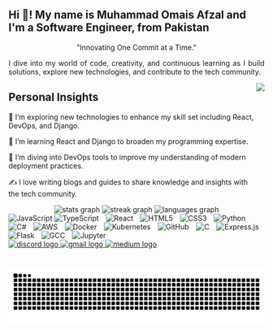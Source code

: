 <h2 align="left">Hi 👋! My name is Muhammad Omais Afzal and I'm a Software Engineer, from Pakistan</h2>



<p align="center">
  "Innovating One Commit at a Time."<br>
</p>
<p align='justify'>
  I dive into my world of code, creativity, and continuous learning as I build solutions, explore new technologies, and contribute to the tech community.
</p>


 <img src='https://media.giphy.com/media/0lGd2OXXHe4tFhb7Wh/giphy.gif?cid=790b76110qz4w46qkywango3m32bte8gqpfsj4yrkntfyyfy&ep=v1_gifs_search&rid=giphy.gif&ct=g' align='right' style="height: 190px; width: auto;" />

## Personal Insights
  
  🌱 I’m exploring new technologies to enhance my skill set including React, DevOps, and Django.
  
  🚀 I’m learning React and Django to broaden my programming expertise.
  
  🔧 I’m diving into DevOps tools to improve my understanding of modern deployment practices.
  
  ✍️ I love writing blogs and guides to share knowledge and insights with the tech community.


<div align="center">
  <img src="https://github-readme-stats.vercel.app/api?username=omaiss&hide_title=false&hide_rank=false&show_icons=true&include_all_commits=true&count_private=true&disable_animations=false&theme=dracula&locale=en&hide_border=false" height="150" alt="stats graph"  />
  <img src="https://streak-stats.demolab.com?user=omaiss&locale=en&mode=daily&theme=dracula&hide_border=false&border_radius=5" height="150" alt="streak graph"  />
  <img src="https://github-readme-stats.vercel.app/api/top-langs?username=omaiss&locale=en&hide_title=false&layout=compact&card_width=320&langs_count=5&theme=dracula&hide_border=false" height="150" alt="languages graph"  />
</div>

<div align="left">
  <img src="https://cdn.jsdelivr.net/gh/devicons/devicon/icons/javascript/javascript-original.svg" height="30" alt="JavaScript" style="height:30px margin-right: 10px;" />
  <img src="https://cdn.jsdelivr.net/gh/devicons/devicon/icons/typescript/typescript-original.svg" height="30" alt="TypeScript" style="margin-right: 10px;" />
  <img src="https://cdn.jsdelivr.net/gh/devicons/devicon/icons/react/react-original.svg" height="30" alt="React" style="margin-right: 10px;" />
  <img src="https://cdn.jsdelivr.net/gh/devicons/devicon/icons/html5/html5-original.svg" height="30" alt="HTML5" style="margin-right: 10px;" />
  <img src="https://cdn.jsdelivr.net/gh/devicons/devicon/icons/css3/css3-original.svg" height="30" alt="CSS3" style="margin-right: 10px;" />
  <img src="https://cdn.jsdelivr.net/gh/devicons/devicon/icons/python/python-original.svg" height="30" alt="Python" style="margin-right: 10px;" />
  <img src="https://cdn.jsdelivr.net/gh/devicons/devicon/icons/csharp/csharp-original.svg" height="30" alt="C#" style="margin-right: 10px;" />
  <img src="https://cdn.jsdelivr.net/gh/devicons/devicon/icons/amazonwebservices/amazonwebservices-line-wordmark.svg" height="30" alt="AWS" style="margin-right: 10px;" />
  <img src="https://cdn.jsdelivr.net/gh/devicons/devicon/icons/docker/docker-original.svg" height="30" alt="Docker" style="margin-right: 10px;" />
  <img src="https://cdn.jsdelivr.net/gh/devicons/devicon/icons/kubernetes/kubernetes-plain.svg" height="30" alt="Kubernetes" style="margin-right: 10px;" />
  <img src="https://cdn.jsdelivr.net/gh/devicons/devicon/icons/github/github-original.svg" height="30" alt="GitHub" style="margin-right: 10px;" />
  <img src="https://cdn.jsdelivr.net/gh/devicons/devicon/icons/c/c-original.svg" height="30" alt="C" style="margin-right: 10px;" />
  <img src="https://cdn.jsdelivr.net/gh/devicons/devicon/icons/express/express-original.svg" height="30" alt="Express.js" style="margin-right: 10px;" />
  <img src="https://cdn.jsdelivr.net/gh/devicons/devicon/icons/flask/flask-original.svg" height="30" alt="Flask" style="margin-right: 10px;" />
  <img src="https://cdn.jsdelivr.net/gh/devicons/devicon/icons/gcc/gcc-original.svg" height="30" alt="GCC" style="margin-right: 10px;" />
  <img src="https://cdn.jsdelivr.net/gh/devicons/devicon/icons/jupyter/jupyter-original.svg" height="30" alt="Jupyter" />
</div>

<div align="left">
  <a href="https://discordapp.com/users/omaisafzal_70131">
    <img src="https://img.shields.io/static/v1?message=Discord&logo=discord&label=&color=7289DA&logoColor=white&labelColor=&style=for-the-badge" height="35" alt="discord logo" />
  </a>
  <a href="mailto:omaisafzal225@gmail.com">
  <img src="https://img.shields.io/static/v1?message=Gmail&logo=gmail&label=&color=D14836&logoColor=white&labelColor=&style=for-the-badge" height="35" alt="gmail logo" />
  </a>
  <a href='https://www.linkedin.com/in/omais-afzal-4a3b31261/'<img src="https://img.shields.io/static/v1?message=LinkedIn&logo=linkedin&label=&color=0077B5&logoColor=white&labelColor=&style=for-the-badge" height="35" alt="linkedin logo"  /></a>
  <a href='https://medium.com/@omaisafzal225'><img src="https://img.shields.io/static/v1?message=Medium&logo=medium&label=&color=12100E&logoColor=white&labelColor=&style=for-the-badge" height="35" alt="medium logo"  /></a>
</div>

###

<br clear="both">

<img src="https://raw.githubusercontent.com/omaiss/omaiss/output/snake.svg" alt="Snake animation" />

###
